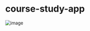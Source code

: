 # course-study-app

![image](https://user-images.githubusercontent.com/86877145/184369255-cf8966f2-c113-41c7-945d-86c069a90c13.png)
